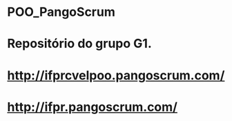 # POO_PangoScrum
# Repositório do grupo G1.
# http://ifprcvelpoo.pangoscrum.com/
# http://ifpr.pangoscrum.com/
